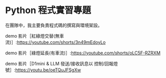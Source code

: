 # Python 程式實習專題
在團隊中，我主要負責程式碼的撰寫與環境架設。

demo 影片［紅綠燈交替(無車流)］:https://youtube.com/shorts/3n49mEdoyLo

demo 影片［綠燈延長(有車流)］:https://youtube.com/shorts/oLC5F-RZRXM

demo 影片［D1mini & LLM 發送/接收訊息以 控制/回報燈號］:https://youtu.be/oeTQuJFSgXw

